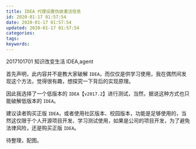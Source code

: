 ```yaml
---
title: IDEA 代理设置伪装激活信息
id: 2020-01-17 01:57:54
date: 2020-01-17 01:57:54
updated: 2020-01-17 01:57:54
categories:
tags:
keywords:
---
```



2017101701
知识改变生活
IDEA,agent


首先声明，此内容并不是教大家破解 `IDEA`，而仅仅是供学习使用，我在偶然间发现这个方法，觉得很有趣，想探究一下背后的实现原理。

因此我选择了一个低版本的 `IDEA`【`v2017.2`】进行测试，当然，据说这种方式也只能破解低版本的 `IDEA`。

建议读者购买正版 `IDEA`，或者使用社区版本、校园版本，功能是足够使用的，当然这仅限于个人开源项目开发、学习测试使用，如果是公司的项目开发，为了避免法律风险，还是购买正版 `IDEA`。


<!-- more -->


待整理，配图。

